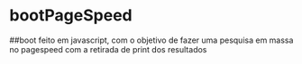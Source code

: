# bootPageSpeed
##boot feito em javascript, com o objetivo de fazer uma pesquisa em massa no pagespeed com a retirada de print dos resultados
